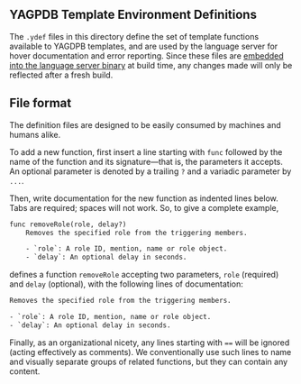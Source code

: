 ## YAGPDB Template Environment Definitions

The `.ydef` files in this directory define the set of template functions available to YAGDPB templates, and are used by
the language server for hover documentation and error reporting. Since these files are [embedded into the language
server binary](https://github.com/jo3-l/yag-template-lsp/blob/main/crates/yag-template-envdefs/src/bundled_envdefs.rs)
at build time, any changes made will only be reflected after a fresh build.

## File format

The definition files are designed to be easily consumed by machines and humans alike.

To add a new function, first insert a line starting with `func` followed by the name of the function and its
signature—that is, the parameters it accepts. An optional parameter is denoted by a trailing `?` and a variadic
parameter by `...`.

Then, write documentation for the new function as indented lines below. Tabs are required; spaces will not work. So, to
give a complete example,

```txt
func removeRole(role, delay?)
	Removes the specified role from the triggering members.

	- `role`: A role ID, mention, name or role object.
	- `delay`: An optional delay in seconds.
```

defines a function `removeRole` accepting two parameters, `role` (required) and `delay` (optional), with the following
lines of documentation:

```txt
Removes the specified role from the triggering members.

- `role`: A role ID, mention, name or role object.
- `delay`: An optional delay in seconds.
```

Finally, as an organizational nicety, any lines starting with `==` will be ignored (acting effectively as comments). We
conventionally use such lines to name and visually separate groups of related functions, but they can contain any
content.
